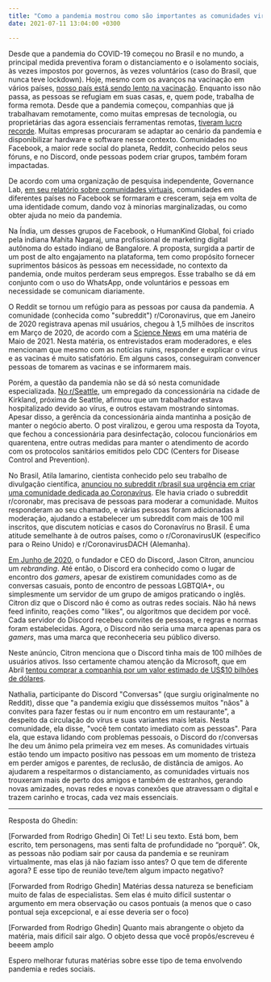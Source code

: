```yaml
---
title: "Como a pandemia mostrou como são importantes as comunidades virtuais: do WhatsApp ao Discord, trabalhamos, convivemos e nos abraçamos por redes"
date: 2021-07-11 13:04:00 +0300

---
```


Desde que a pandemia do COVID-19 começou no Brasil e no mundo, a principal medida preventiva foram o distanciamento e o isolamento sociais, às vezes impostos por governos, às vezes voluntários (caso do Brasil, que nunca teve lockdown). Hoje, mesmo com os avanços na vacinação em vários países, [nosso país está sendo lento na vacinação](https://g1.globo.com/bemestar/coronavirus/noticia/2021/06/26/vacinacao-lenta-nao-zera-pandemia-veja-o-que-dados-de-chile-uruguai-eua-e-israel-ensinam-para-o-brasil.ghtml). Enquanto isso não passa, as pessoas se refugiam em suas casas, e, quem pode, trabalha de forma remota. Desde que a pandemia começou, companhias que já trabalhavam remotamente, como muitas empresas de tecnologia, ou proprietárias das agora essenciais ferramentas remotas, [tiveram lucro recorde](https://www.theguardian.com/business/2021/may/01/its-just-the-beginning-covid-push-to-digital-boosts-big-tech-profits). Muitas empresas procuraram se adaptar ao cenário da pandemia e disponibilizar hardware e software nesse contexto. Comunidades no Facebook, a maior rede social do planeta, Reddit, conhecido pelos seus fóruns, e no Discord, onde pessoas podem criar grupos, também foram impactadas.

De acordo com uma organização de pesquisa independente, Governance Lab, [em seu relatório sobre comunidades virtuais](https://virtual-communities.thegovlab.org/files/DTR_report_pt_BR.pdf), comunidades em diferentes países no Facebook se formaram e cresceram, seja em volta de uma identidade comum, dando voz à minorias marginalizadas, ou como obter ajuda no meio da pandemia.

Na Índia, um desses grupos de Facebook, o HumanKind Global, foi criado pela indiana Mahita Nagaraj, uma profissional de marketing digital autônoma do estado indiano de Bangalore. A proposta, surgida a partir de um post de alto engajamento na plataforma, tem como propósito fornecer suprimentos básicos às pessoas em necessidade, no contexto da pandemia, onde muitos perderam seus empregos. Esse trabalho se dá em conjunto com o uso do WhatsApp, onde voluntários e pessoas em necessidade se comunicam diariamente.

O Reddit se tornou um refúgio para as pessoas por causa da pandemia. A comunidade (conhecida como "subreddit") r/Coronavirus, que em Janeiro de 2020 registrava apenas mil usuários, chegou à 1,5 milhões de inscritos em Março de 2020, de acordo com a [Science News](https://www.sciencenews.org/article/coronavirus-reddit-covid-misinformation-moderators) em uma matéria de Maio de 2021. Nesta matéria, os entrevistados eram moderadores, e eles mencionam que mesmo com as notícias ruins, responder e explicar o vírus e as vacinas é muito satisfatório. Em alguns casos, conseguiram convencer pessoas de tomarem as vacinas e se informarem mais.

Porém, a questão da pandemia não se dá só nesta comunidade especializada. [No r/Seattle](https://www.reddit.com/r/Seattle/comments/fdoekv/corona_virus_at_toyota_of_kirkland/), um empregado da concessionária na cidade de Kirkland, próxima de Seattle, afirmou que um trabalhador estava hospitalizado devido ao vírus, e outros estavam mostrando sintomas. Apesar disso, a gerência da concessionária ainda mantinha a posição de manter o negócio aberto. O post viralizou, e gerou uma resposta da Toyota, que fechou a concessionária para desinfectação, colocou funcionários em quarentena, entre outras medidas para manter o atendimento de acordo com os protocolos sanitários emitidos pelo CDC (Centers for Disease Control and Prevention).

No Brasil, Atila Iamarino, cientista conhecido pelo seu trabalho de divulgação científica, [anunciou no subreddit r/brasil sua urgência em criar uma comunidade dedicada ao Coronavírus](https://www.reddit.com/r/brasil/comments/fj24jy/caros_bredditors_queria_a_ajuda_de_voc%C3%AAs_com_uma/). Ele havia criado o subreddit r/coronabr, mas precisava de pessoas para moderar a comunidade. Muitos responderam ao seu chamado, e várias pessoas foram adicionadas à moderação, ajudando a estabelecer um subreddit com mais de 100 mil inscritos, que discutem notícias e casos do Coronavírus no Brasil. É uma atitude semelhante à de outros países, como o r/CoronavirusUK (específico para o Reino Unido) e r/CoronavirusDACH (Alemanha).


[Em Junho de 2020](https://blog.discord.com/your-place-to-talk-a7ffa19b901b), o fundador e CEO do Discord, Jason Citron, anunciou um *rebranding*. Até então, o Discord era conhecido como o lugar de encontro dos *gamers*, apesar de existirem comunidades como as de conversas casuais, ponto de encontro de pessoas LGBTQIA+, ou simplesmente um servidor de um grupo de amigos praticando o inglês. Citron diz que o Discord não é como as outras redes sociais. Não há news feed infinito, reações como "likes", ou algoritmos que decidem por você. Cada servidor do Discord recebeu convites de pessoas, e regras e normas foram estabelecidas. Agora, o Discord não seria uma marca apenas para os *gamers*, mas uma marca que reconheceria seu público diverso.

Neste anúncio, Citron menciona que o Discord tinha mais de 100 milhões de usuários ativos. Isso certamente chamou atenção da Microsoft, que em Abril [tentou comprar a companhia por um valor estimado de US$10 bilhões de dólares](https://www.wsj.com/articles/discord-ends-deal-talks-with-microsoft-11618938806).

Nathalia, participante do Discord "Conversas" (que surgiu originalmente no Reddit), disse que "a pandemia exigiu que disséssemos muitos "nãos" à convites para fazer festas ou ir num encontro em um restaurante", a despeito da circulação do vírus e suas variantes mais letais. Nesta comunidade, ela disse, "você tem contato imediato com as pessoas". Para ela, que estava lidando com problemas pessoais, o Discord do r/conversas lhe deu um ânimo pela primeira vez em meses. As comunidades virtuais estão tendo um impacto positivo nas pessoas em um momento de tristeza em perder amigos e parentes, de reclusão, de distância de amigos. Ao ajudarem a respeitarmos o distanciamento, as comunidades virtuais nos trouxeram mais de perto dos amigos e também de estranhos, gerando novas amizades, novas redes e novas conexões que atravessam o digital e trazem carinho e trocas, cada vez mais essenciais.

---

Resposta do Ghedin:

[Forwarded from Rodrigo Ghedin]
Oi Tet! Li seu texto. Está bom, bem escrito, tem personagens, mas senti falta de profundidade no “porquê”. Ok, as pessoas não podiam sair por causa da pandemia e se reuniram virtualmente, mas elas já não faziam isso antes? O que tem de diferente agora? E esse tipo de reunião teve/tem algum impacto negativo?

[Forwarded from Rodrigo Ghedin]
Matérias dessa natureza se beneficiam muito de falas de especialistas. Sem elas é muito difícil sustentar o argumento em mera observação ou casos pontuais (a menos que o caso pontual seja excepcional, e aí esse deveria ser o foco)

[Forwarded from Rodrigo Ghedin]
Quanto mais abrangente o objeto da matéria, mais difícil sair algo. O objeto dessa que você propôs/escreveu é beeem amplo

Espero melhorar futuras matérias sobre esse tipo de tema envolvendo pandemia e redes sociais.